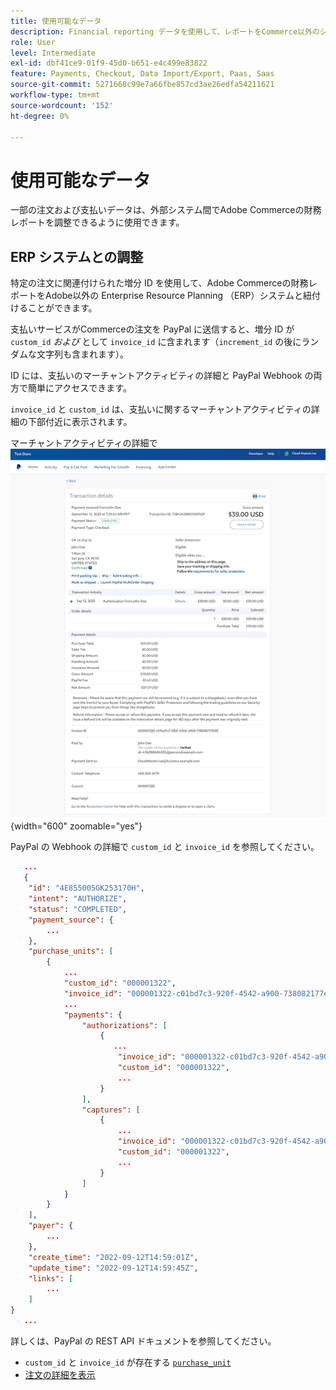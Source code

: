 ```yaml
---
title: 使用可能なデータ
description: Financial reporting データを使用して、レポートをCommerce以外のシステムと調整します。
role: User
level: Intermediate
exl-id: dbf41ce9-01f9-45d0-b651-e4c499e83822
feature: Payments, Checkout, Data Import/Export, Paas, Saas
source-git-commit: 5271668c99e7a66fbe857cd3ae26edfa54211621
workflow-type: tm+mt
source-wordcount: '152'
ht-degree: 0%

---
```


# 使用可能なデータ

一部の注文および支払いデータは、外部システム間でAdobe Commerceの財務レポートを調整できるように使用できます。

## ERP システムとの調整

特定の注文に関連付けられた増分 ID を使用して、Adobe Commerceの財務レポートをAdobe以外の Enterprise Resource Planning （ERP）システムと紐付けることができます。

支払いサービスがCommerceの注文を PayPal に送信すると、増分 ID が `custom_id` _および_ として `invoice_id` に含まれます（`increment_id` の後にランダムな文字列も含まれます）。

ID には、支払いのマーチャントアクティビティの詳細と PayPal Webhook の両方で簡単にアクセスできます。

`invoice_id` と `custom_id` は、支払いに関するマーチャントアクティビティの詳細の下部付近に表示されます。

マーチャントアクティビティの詳細で ![`custom_id` 明する ](assets/merchant-activity-ids.png){width="600" zoomable="yes"}

PayPal の Webhook の詳細で `custom_id` と `invoice_id` を参照してください。

```json
   ...
   {
    "id": "4E855005GK253170H",
    "intent": "AUTHORIZE",
    "status": "COMPLETED",
    "payment_source": {
        ...
    },
    "purchase_units": [
        {
            ...
            "custom_id": "000001322",
            "invoice_id": "000001322-c01bd7c3-920f-4542-a900-738082177e92",
            ...
            "payments": {
                "authorizations": [
                    {
                       ...
                        "invoice_id": "000001322-c01bd7c3-920f-4542-a900-738082177e92",
                        "custom_id": "000001322",
                        ...
                    }
                ],
                "captures": [
                    {
                        ...
                        "invoice_id": "000001322-c01bd7c3-920f-4542-a900-738082177e92",
                        "custom_id": "000001322",
                        ...
                    }
                ]
            }
        }
    ],
    "payer": {
        ...
    },
    "create_time": "2022-09-12T14:59:01Z",
    "update_time": "2022-09-12T14:59:45Z",
    "links": [
        ...
    ]
}
   ...
```

詳しくは、PayPal の REST API ドキュメントを参照してください。

* `custom_id` と `invoice_id` が存在する [`purchase_unit`](https://developer.paypal.com/docs/api/orders/v2/#definition-purchase_unit)
* [ 注文の詳細を表示 ](https://developer.paypal.com/docs/api/orders/v2/#orders_get)
